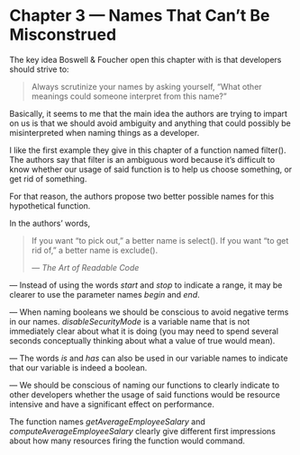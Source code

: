 # Chapter 3 — Names That Can’t Be Misconstrued

The key idea Boswell & Foucher open this chapter with is that developers should strive to:
> Always scrutinize your names by asking yourself, “What other meanings could someone interpret from this name?”

Basically, it seems to me that the main idea the authors are trying to impart on us is that we should avoid ambiguity and anything that could possibly be misinterpreted when naming things as a developer.

I like the first example they give in this chapter of a function named filter(). The authors say that filter is an ambiguous word because it’s difficult to know whether our usage of said function is to help us choose something, or get rid of something.

For that reason, the authors propose two better possible names for this hypothetical function.

In the authors’ words, 
> If you want “to pick out,” a better name is select(). If you want “to get rid of,” a better name is exclude(). 
>
>  — <cite>The Art of Readable Code</cite>

— Instead of using the words *start* and *stop* to indicate a range, it may be clearer to use the parameter names *begin* and *end*.

— When naming booleans we should be conscious to avoid negative terms in our names. *disableSecurityMode* is a variable name that is not immediately clear about what it is doing (you may need to spend several seconds conceptually thinking about what a value of true would mean).

— The words *is* and *has* can also be used in our variable names to indicate that our variable is indeed a boolean.

— We should be conscious of naming our functions to clearly indicate to other developers whether the usage of said functions would be resource intensive and have a significant effect on performance.

The function names *getAverageEmployeeSalary* and *computeAverageEmployeeSalary* clearly give different first impressions about how many resources firing the function would command.